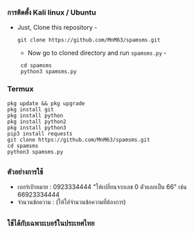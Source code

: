 ### การติดตั้ง Kali linux / Ubuntu

- Just, Clone this repository -
  ```
  git clone https://github.com/MnM63/spamsms.git
  ```

  - Now go to cloned directory and run `spamsms.py` -
  ```
   cd spamsms
   python3 spamsms.py
  ```

### Termux 

```
pkg update && pkg upgrade
pkg install git
pkg install python
pkg install python2
pkg install python3
pip3 install requests
git clone https://github.com/MnM63/spamsms.git
cd spamsms
python3 spamsms.py
```
##

### ตัวอย่างการใช้

- เบอร์เป้าหมาย : 0923334444 "ให้เปลี่ยนจากเลข 0 ตัวแลกเป็น 66" เช่น 66923334444
- จำนวนข้อความ : (ให้ใส่จำนวนข้อความที่ต้องการ)

##

### ใช้ได้กับเฉพาะเบอร์ในประเทศไทย

##
